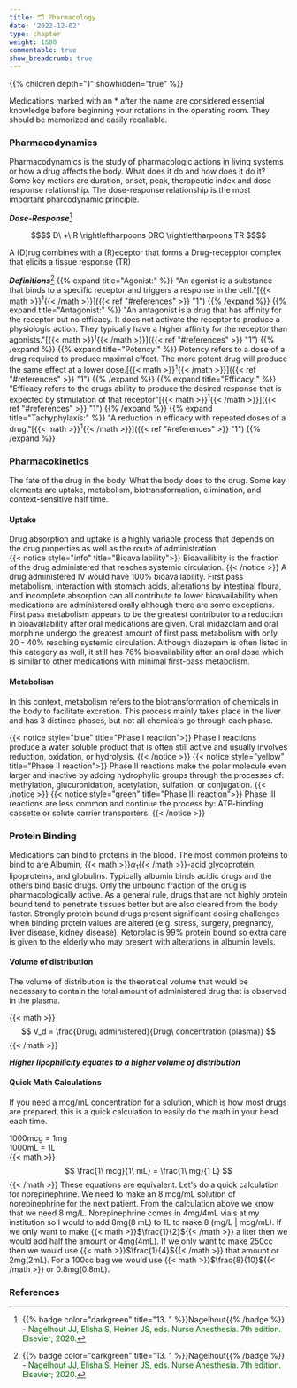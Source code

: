 ```yaml
---
title: 🗂 Pharmacology
date: '2022-12-02'
type: chapter
weight: 1500
commentable: true
show_breadcrumb: true
---
```


{{% children depth="1" showhidden="true" %}}

Medications marked with an * after the name are considered essential knowledge before beginning your rotations in the operating room.  They should be memorized and easily recallable.

### Pharmacodynamics
Pharmacodynamics is the study of pharmacologic actions in living systems or how a drug affects the body.  What does it do and how does it do it?  Some key meticrs are duration, onset, peak, therapeutic index and dose-response relationship.  The dose-response relationship is the most important pharcodynamic principle.

***Dose-Response***[^13]
```math
$$
D\ +\ R \rightleftharpoons DRC \rightleftharpoons TR
$$
```
A (D)rug combines with a (R)eceptor that forms a Drug-recepptor complex that elicits a tissue response (TR)

***Definitions***[^13] 
{{% expand title="Agonist:" %}}
"An agonist is a substance that binds to a specific receptor and triggers a response in the cell."[{{< math >}}$^1${{< /math >}}]({{< ref "#references" >}} "1")
{{% /expand %}}
{{% expand title="Antagonist:" %}}
"An antagonist is a drug that has affinity for the receptor but no efficacy.  It does not activate the receptor to produce a physiologic action.  They typically have a higher affinity for the receptor than agonists."[{{< math >}}$^1${{< /math >}}]({{< ref "#references" >}} "1")
{{% /expand %}}
{{% expand title="Potency:" %}}
Potency refers to a dose of a drug required to produce maximal effect.  The more potent drug will produce the same effect at a lower dose.[{{< math >}}$^1${{< /math >}}]({{< ref "#references" >}} "1")
{{% /expand %}}
{{% expand title="Efficacy:" %}}
"Efficacy refers to the drugs ability to produce the desired response that is expected by stimulation of that receptor"[{{< math >}}$^1${{< /math >}}]({{< ref "#references" >}} "1")
{{% /expand %}}
{{% expand title="Tachyphylaxis:" %}}
"A reduction in efficacy with repeated doses of a drug."[{{< math >}}$^1${{< /math >}}]({{< ref "#references" >}} "1")
{{% /expand %}}


### Pharmacokinetics
The fate of the drug in the body.  What the body does to the drug.  Some key elements are uptake, metabolism, biotransformation, elimination, and context-sensitive half time.

#### Uptake
Drug absorption and uptake is a highly variable process that depends on the drug properties as well as the route of administration.  
{{< notice style="info" title="Bioavailability">}}
Bioavailibity is the fraction of the drug administered that reaches systemic circulation.
{{< /notice >}}
A drug administered IV would have 100% bioavailability.  First pass metabolism, interaction with stomach acids, alterations by intestinal floura, and incomplete absorption can all contribute to lower bioavailability when medications are administered orally although there are some exceptions.  First pass metabolism appears to be the greatest contributor to a reduction in bioavailability after oral medications are given.  Oral midazolam and oral morphine undergo the greatest amount of first pass metabolism with only 20 - 40%  reaching systemic circulation.  Although diazepam is often listed in this category as well, it still has 76% bioavailability after an oral dose which is similar to other medications with minimal first-pass metabolism.


#### Metabolism
In this context, metabolism refers to the biotransformation of chemicals in the body to facilitate excretion.  This process mainly takes place in the liver and has 3 distince phases, but not all chemicals go through each phase.

{{< notice style="blue" title="Phase I reaction">}}
Phase I reactions produce a water soluble product that is often still active and usually involves reduction, oxidation, or hydrolysis.
{{< /notice >}}
{{< notice style="yellow" title="Phase II reaction">}}
Phase II reactions make the polar molecule even larger and inactive by adding hydrophylic groups through the processes of: methylation, glucuronidation, acetylation, sulfation, or conjugation.
{{< /notice >}}
{{< notice style="green" title="Phase III reaction">}}
Phase III reactions are less common and continue the process by: ATP-binding cassette or solute carrier transporters.
{{< /notice >}}

### Protein Binding
Medications can bind to proteins in the blood.  The most common proteins to bind to are Albumin, {{< math >}}$\alpha_1${{< /math >}}-acid glycoprotein, lipoproteins, and globulins.  Typically albumin binds acidic drugs and the others bind basic drugs.  Only the unbound fraction of the drug is pharmacologically active.  As a general rule, drugs that are not highly protein bound tend to penetrate tissues better but are also cleared from the body faster.  Strongly protein bound drugs present significant dosing challenges when binding protein values are altered (e.g. stress, surgery, pregnancy, liver disease, kidney disease).  Ketorolac is 99% protein bound so extra care is given to the elderly who may present with alterations in albumin levels.

#### Volume of distribution
The volume of distribution is the theoretical volume that would be necessary to contain the total amount of administered drug that is observed in the plasma.

{{< math >}}
$$
V_d = \frac{Drug\ administered}{Drug\ concentration (plasma)}
$$
{{< /math >}}

***Higher lipophilicity equates to a higher volume of distribution***


#### Quick Math Calculations
If you need a mcg/mL concentration for a solution, which is how most drugs are prepared, this is a quick calculation to easily do the math in your head each time.

1000mcg = 1mg  
1000mL = 1L  
{{< math >}}
$$
\frac{1\ mcg}{1\ mL} = \frac{1\ mg}{1 L}
$$
{{< /math >}}
These equations are equivalent.  Let's do a quick calculation for norepinephrine.  We need to make an 8 mcg/mL solution of norepinephrine for the next patient.  From the calculation above we know that we need 8 mg/L.  Norepinephrine comes in 4mg/4mL vials at my institution so I would to add 8mg(8 mL) to 1L to make 8 (mg/L | mcg/mL).  If we only want to make {{< math >}}$\frac{1}{2}${{< /math >}} a liter then we would add half the amount or 4mg(4mL). If we only want to make 250cc then we would use {{< math >}}$\frac{1}{4}${{< /math >}} that amount or 2mg(2mL).  For a 100cc bag we would use {{< math >}}$\frac{8}{10}${{< /math >}} or 0.8mg(0.8mL).

### References

[^1]: {{% badge color="blue" title="1. " %}}Barash{{% /badge %}}<span style="color:blue"> - Barash PG, Cullen BF, Stoelting RK, Cahalan MK, Stock MC, Ortega R, Sharar SR, Holt NF, eds. Clinical Anesthesia. 8th edition. Wolters Kluwer; 2017.</span>  
[^2]: {{% badge color="purple" title="2. " %}}Chestnut{{% /badge %}}<span style="color:purple"> - Chestnut DH, Wong CA, Tsen LC, Ngan Kee WD, Beilin Y, Mhyre JM, Bateman BT, eds. 6th edition. Elsevier; 2020.</span>  
[^3]: {{% badge color="pink" title="3. " %}}Cote{{% /badge %}} - <span style="color:pink">Coté CJ, Lerman J, Anderson BJ. Coté and Lerman's A Practice of Anesthesia for Infants and Children. 6th edition. Elsevier; 2018.</span>  
[^4]: {{% badge color="brown" title="4. " %}}Ehrenwerth{{% /badge %}} - <span style="color:brown">Ehrenwerth J, Eisenkraft J, Berry J, eds. Anesthesia Equipment: Principles and Applications. 3rd edition. Elsevier; 2020.</span>  
[^5]: {{% badge color="green" title="5. " %}}Farag{{% /badge %}} - <span style="color:green">Farag E, Mounir-Soliman L, Brown DL. Brown's Atlas of Regional Anesthesia. 6th edition. Elsevier; 2020.</span>  
[^6]: {{% badge color="red" title="6. " %}}Flood{{% /badge %}} - <span style="color:red">Flood P, Rathmell JP, Urman RD, eds. Stoelting's Pharmacology & Physiology in Anesthetic Practice. 6th edition. Wolters Kluwer; 2021.</span>  
[^7]: {{% badge color="grey" title="7. " %}}Foster{{% /badge %}} - <span style="color:grey">Foster SD, Callahan MF, eds. A Professional Study and Resource Guide for the CRNA. 2nd edition. American Association of Nurse Anesthetists; 2011.</span>  
[^8]: {{% badge color="orange" title="8. " %}}Gropper{{% /badge %}} - <span style="color:orange">Gropper MA, Cohen NH, Eriksson LI, Fleisher LA, Leslie K, Wiener-Kronish JP, eds. Miller's Anesthesia (Vols. 1-2). 9th edition. Elsevier; 2019.</span>  
[^9]: {{% badge color="indigo" title="9. " %}}Rosenblatt{{% /badge %}} - <span style="color:indigo">Rosenblatt WH, Popescu WM. Master Techniques in Upper and Lower Airway Management. Wolters Kluwer (LWW); 2015.</span>  
[^10]: {{% badge color="teal" title="10. " %}}Hall{{% /badge %}} - <span style="color:teal">Hall JE, Hall ME. Guyton and Hall Textbook of Medical Physiology. 14th edition. Elsevier; 2020.</span>  
[^11]: {{% badge color="maroon" title="11. " %}}Hines{{% /badge %}} - <span style="color:maroon">Hines RL, Jones SB, eds. Stoelting's Anesthesia and Co-existing Disease. 8th edition. Elsevier; 2021.</span>  
[^12]: {{% badge color="aquamarine" title="12. " %}}Jaffe{{% /badge %}} - <span style="color:aquamarine">Jaffe RA, Schmiesing CA, Golianu B. Anesthesiologist's Manual of Surgical Procedures. 6th ed. Wolters Kluwer; 2020.</span>  
[^13]: {{% badge color="darkgreen" title="13. " %}}Nagelhout{{% /badge %}} - <span style="color:darkgreen">Nagelhout JJ, Elisha S, Heiner JS, eds. Nurse Anesthesia. 7th edition. Elsevier; 2020.</span>